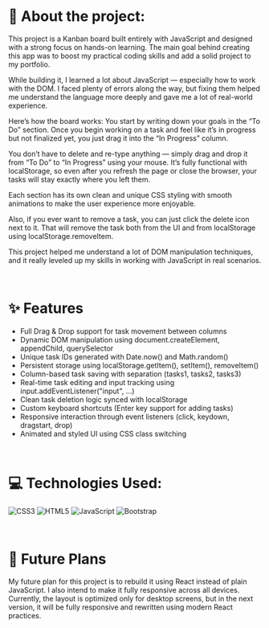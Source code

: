 # 💫 About the project:

 This project is a Kanban board built entirely with JavaScript and designed with a strong focus on hands-on learning. The main goal behind creating this app was to boost my practical coding skills and add a solid project to my portfolio.

While building it, I learned a lot about JavaScript — especially how to work with the DOM. I faced plenty of errors along the way, but fixing them helped me understand the language more deeply and gave me a lot of real-world experience.

Here’s how the board works:
You start by writing down your goals in the “To Do” section. Once you begin working on a task and feel like it’s in progress but not finalized yet, you just drag it into the “In Progress” column.

You don’t have to delete and re-type anything — simply drag and drop it from “To Do” to “In Progress” using your mouse. It’s fully functional with localStorage, so even after you refresh the page or close the browser, your tasks will stay exactly where you left them.

Each section has its own clean and unique CSS styling with smooth animations to make the user experience more enjoyable.

Also, if you ever want to remove a task, you can just click the delete icon next to it. That will remove the task both from the UI and from localStorage using localStorage.removeItem.

This project helped me understand a lot of DOM manipulation techniques, and it really leveled up my skills in working with JavaScript in real scenarios.

<br>

# ✨ Features

- Full Drag & Drop support for task movement between columns
- Dynamic DOM manipulation using document.createElement, appendChild, querySelector
- Unique task IDs generated with Date.now() and Math.random()
- Persistent storage using localStorage.getItem(), setItem(), removeItem()
- Column-based task saving with separation (tasks1, tasks2, tasks3)
- Real-time task editing and input tracking using input.addEventListener("input", ...)
- Clean task deletion logic synced with localStorage
- Custom keyboard shortcuts (Enter key support for adding tasks)
- Responsive interaction through event listeners (click, keydown, dragstart, drop)
- Animated and styled UI using CSS class switching

<br>

# 💻 Technologies Used:
![CSS3](https://img.shields.io/badge/css3-%231572B6.svg?style=for-the-badge&logo=css3&logoColor=white) ![HTML5](https://img.shields.io/badge/html5-%23E34F26.svg?style=for-the-badge&logo=html5&logoColor=white) ![JavaScript](https://img.shields.io/badge/javascript-%23323330.svg?style=for-the-badge&logo=javascript&logoColor=%23F7DF1E) ![Bootstrap](https://img.shields.io/badge/bootstrap-%238511FA.svg?style=for-the-badge&logo=bootstrap&logoColor=white)


<br>


# 🚀 Future Plans

My future plan for this project is to rebuild it using React instead of plain JavaScript. 
I also intend to make it fully responsive across all devices.
Currently, the layout is optimized only for desktop screens, but in the next version,
it will be fully responsive and rewritten using modern React practices.
